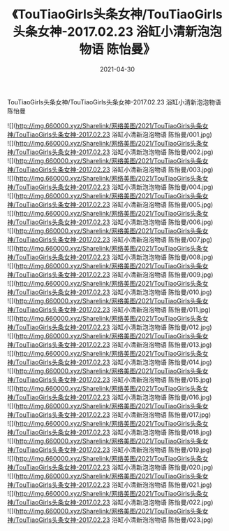 ﻿---
layout: post
title:  《TouTiaoGirls头条女神/TouTiaoGirls头条女神-2017.02.23 浴缸小清新泡泡物语 陈怡曼》
date:   2021-04-30
img: http://img.660000.xyz/Sharelink/网络美图/2021/TouTiaoGirls头条女神/TouTiaoGirls头条女神-2017.02.23 浴缸小清新泡泡物语 陈怡曼/000.jpg
categories: [美女, 清纯, 唯美]
---

TouTiaoGirls头条女神/TouTiaoGirls头条女神-2017.02.23 浴缸小清新泡泡物语 陈怡曼

 ![](http://img.660000.xyz/Sharelink/网络美图/2021/TouTiaoGirls头条女神/TouTiaoGirls头条女神-2017.02.23 浴缸小清新泡泡物语 陈怡曼/001.jpg) <br>![](http://img.660000.xyz/Sharelink/网络美图/2021/TouTiaoGirls头条女神/TouTiaoGirls头条女神-2017.02.23 浴缸小清新泡泡物语 陈怡曼/002.jpg) <br>![](http://img.660000.xyz/Sharelink/网络美图/2021/TouTiaoGirls头条女神/TouTiaoGirls头条女神-2017.02.23 浴缸小清新泡泡物语 陈怡曼/003.jpg) <br>![](http://img.660000.xyz/Sharelink/网络美图/2021/TouTiaoGirls头条女神/TouTiaoGirls头条女神-2017.02.23 浴缸小清新泡泡物语 陈怡曼/004.jpg) <br>![](http://img.660000.xyz/Sharelink/网络美图/2021/TouTiaoGirls头条女神/TouTiaoGirls头条女神-2017.02.23 浴缸小清新泡泡物语 陈怡曼/005.jpg) <br>![](http://img.660000.xyz/Sharelink/网络美图/2021/TouTiaoGirls头条女神/TouTiaoGirls头条女神-2017.02.23 浴缸小清新泡泡物语 陈怡曼/006.jpg) <br>![](http://img.660000.xyz/Sharelink/网络美图/2021/TouTiaoGirls头条女神/TouTiaoGirls头条女神-2017.02.23 浴缸小清新泡泡物语 陈怡曼/007.jpg) <br>![](http://img.660000.xyz/Sharelink/网络美图/2021/TouTiaoGirls头条女神/TouTiaoGirls头条女神-2017.02.23 浴缸小清新泡泡物语 陈怡曼/008.jpg) <br>![](http://img.660000.xyz/Sharelink/网络美图/2021/TouTiaoGirls头条女神/TouTiaoGirls头条女神-2017.02.23 浴缸小清新泡泡物语 陈怡曼/009.jpg) <br>![](http://img.660000.xyz/Sharelink/网络美图/2021/TouTiaoGirls头条女神/TouTiaoGirls头条女神-2017.02.23 浴缸小清新泡泡物语 陈怡曼/010.jpg) <br>![](http://img.660000.xyz/Sharelink/网络美图/2021/TouTiaoGirls头条女神/TouTiaoGirls头条女神-2017.02.23 浴缸小清新泡泡物语 陈怡曼/011.jpg) <br>![](http://img.660000.xyz/Sharelink/网络美图/2021/TouTiaoGirls头条女神/TouTiaoGirls头条女神-2017.02.23 浴缸小清新泡泡物语 陈怡曼/012.jpg) <br>![](http://img.660000.xyz/Sharelink/网络美图/2021/TouTiaoGirls头条女神/TouTiaoGirls头条女神-2017.02.23 浴缸小清新泡泡物语 陈怡曼/013.jpg) <br>![](http://img.660000.xyz/Sharelink/网络美图/2021/TouTiaoGirls头条女神/TouTiaoGirls头条女神-2017.02.23 浴缸小清新泡泡物语 陈怡曼/014.jpg) <br>![](http://img.660000.xyz/Sharelink/网络美图/2021/TouTiaoGirls头条女神/TouTiaoGirls头条女神-2017.02.23 浴缸小清新泡泡物语 陈怡曼/015.jpg) <br>![](http://img.660000.xyz/Sharelink/网络美图/2021/TouTiaoGirls头条女神/TouTiaoGirls头条女神-2017.02.23 浴缸小清新泡泡物语 陈怡曼/016.jpg) <br>![](http://img.660000.xyz/Sharelink/网络美图/2021/TouTiaoGirls头条女神/TouTiaoGirls头条女神-2017.02.23 浴缸小清新泡泡物语 陈怡曼/017.jpg) <br>![](http://img.660000.xyz/Sharelink/网络美图/2021/TouTiaoGirls头条女神/TouTiaoGirls头条女神-2017.02.23 浴缸小清新泡泡物语 陈怡曼/018.jpg) <br>![](http://img.660000.xyz/Sharelink/网络美图/2021/TouTiaoGirls头条女神/TouTiaoGirls头条女神-2017.02.23 浴缸小清新泡泡物语 陈怡曼/019.jpg) <br>![](http://img.660000.xyz/Sharelink/网络美图/2021/TouTiaoGirls头条女神/TouTiaoGirls头条女神-2017.02.23 浴缸小清新泡泡物语 陈怡曼/020.jpg) <br>![](http://img.660000.xyz/Sharelink/网络美图/2021/TouTiaoGirls头条女神/TouTiaoGirls头条女神-2017.02.23 浴缸小清新泡泡物语 陈怡曼/021.jpg) <br>![](http://img.660000.xyz/Sharelink/网络美图/2021/TouTiaoGirls头条女神/TouTiaoGirls头条女神-2017.02.23 浴缸小清新泡泡物语 陈怡曼/022.jpg) <br>![](http://img.660000.xyz/Sharelink/网络美图/2021/TouTiaoGirls头条女神/TouTiaoGirls头条女神-2017.02.23 浴缸小清新泡泡物语 陈怡曼/023.jpg) <br>